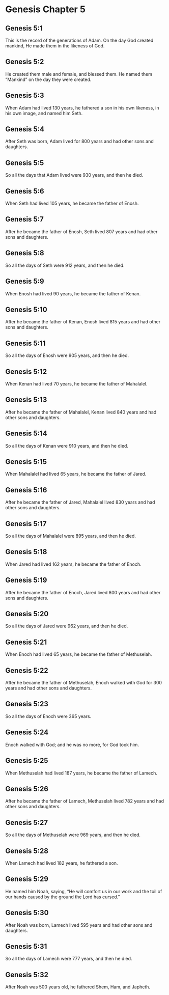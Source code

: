 # Genesis Chapter 5

## Genesis 5:1

This is the record of the generations of Adam. On the day God created mankind, He made them in the likeness of God.

## Genesis 5:2

He created them male and female, and blessed them. He named them “Mankind” on the day they were created.

## Genesis 5:3

When Adam had lived 130 years, he fathered a son in his own likeness, in his own image, and named him Seth.

## Genesis 5:4

After Seth was born, Adam lived for 800 years and had other sons and daughters.

## Genesis 5:5

So all the days that Adam lived were 930 years, and then he died.

## Genesis 5:6

When Seth had lived 105 years, he became the father of Enosh.

## Genesis 5:7

After he became the father of Enosh, Seth lived 807 years and had other sons and daughters.

## Genesis 5:8

So all the days of Seth were 912 years, and then he died.

## Genesis 5:9

When Enosh had lived 90 years, he became the father of Kenan.

## Genesis 5:10

After he became the father of Kenan, Enosh lived 815 years and had other sons and daughters.

## Genesis 5:11

So all the days of Enosh were 905 years, and then he died.

## Genesis 5:12

When Kenan had lived 70 years, he became the father of Mahalalel.

## Genesis 5:13

After he became the father of Mahalalel, Kenan lived 840 years and had other sons and daughters.

## Genesis 5:14

So all the days of Kenan were 910 years, and then he died.

## Genesis 5:15

When Mahalalel had lived 65 years, he became the father of Jared.

## Genesis 5:16

After he became the father of Jared, Mahalalel lived 830 years and had other sons and daughters.

## Genesis 5:17

So all the days of Mahalalel were 895 years, and then he died.

## Genesis 5:18

When Jared had lived 162 years, he became the father of Enoch.

## Genesis 5:19

After he became the father of Enoch, Jared lived 800 years and had other sons and daughters.

## Genesis 5:20

So all the days of Jared were 962 years, and then he died.

## Genesis 5:21

When Enoch had lived 65 years, he became the father of Methuselah.

## Genesis 5:22

After he became the father of Methuselah, Enoch walked with God for 300 years and had other sons and daughters.

## Genesis 5:23

So all the days of Enoch were 365 years.

## Genesis 5:24

Enoch walked with God; and he was no more, for God took him.

## Genesis 5:25

When Methuselah had lived 187 years, he became the father of Lamech.

## Genesis 5:26

After he became the father of Lamech, Methuselah lived 782 years and had other sons and daughters.

## Genesis 5:27

So all the days of Methuselah were 969 years, and then he died.

## Genesis 5:28

When Lamech had lived 182 years, he fathered a son.

## Genesis 5:29

He named him Noah, saying, “He will comfort us in our work and the toil of our hands caused by the ground the Lord has cursed.”

## Genesis 5:30

After Noah was born, Lamech lived 595 years and had other sons and daughters.

## Genesis 5:31

So all the days of Lamech were 777 years, and then he died.

## Genesis 5:32

After Noah was 500 years old, he fathered Shem, Ham, and Japheth.
